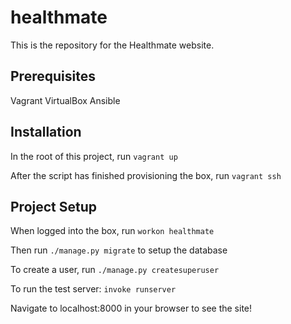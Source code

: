 # healthmate

This is the repository for the Healthmate website.

## Prerequisites
Vagrant
VirtualBox
Ansible

## Installation

In the root of this project, run `vagrant up`

After the script has finished provisioning the box, run `vagrant ssh`

## Project Setup

When logged into the box, run `workon healthmate`

Then run `./manage.py migrate` to setup the database

To create a user, run `./manage.py createsuperuser`

To run the test server: `invoke runserver`

Navigate to localhost:8000 in your browser to see the site!
